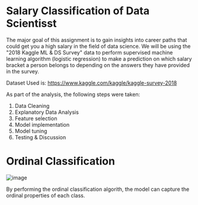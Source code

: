 # Salary Classification of Data Scientisst

The major goal of this assignment is to gain insights into career paths that could get you a high salary in the field of data science. We will be using the "2018 Kaggle ML & DS Survey" data to perform supervised machine learning algorithm (logistic regression) to make a prediction on which salary bracket a person belongs to depending on the answers they have provided in the survey.

Dataset Used is: https://www.kaggle.com/kaggle/kaggle-survey-2018

As part of the analysis, the following steps were taken:

1. Data Cleaning
2. Explanatory Data Analysis
3. Feature selection
4. Model implementation
5. Model tuning
6. Testing & Discussion

# Ordinal Classification

![image](https://user-images.githubusercontent.com/17075250/116583854-c53c3800-a8e4-11eb-89a7-c38dd210e194.png)

By performing the ordinal classification algorith, the model can capture the ordinal properties of each class.
